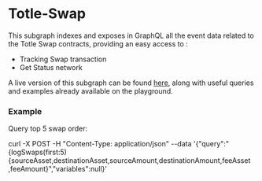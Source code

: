 # Totle-Swap

This subgraph indexes and exposes in GraphQL all the event data related to the Totle Swap contracts, providing an easy access to :

- Tracking Swap transaction
- Get Status network

A live version of this subgraph can be found [here](https://thegraph.com/explorer/subgraph/suntzu93/totle-swap-exchange), along with useful queries and examples already available on the playground.

### Example
Query top 5 swap order:

curl -X POST -H "Content-Type: application/json" --data '{"query":"{logSwaps(first:5) {sourceAsset,destinationAsset,sourceAmount,destinationAmount,feeAsset ,feeAmount}","variables":null}'
